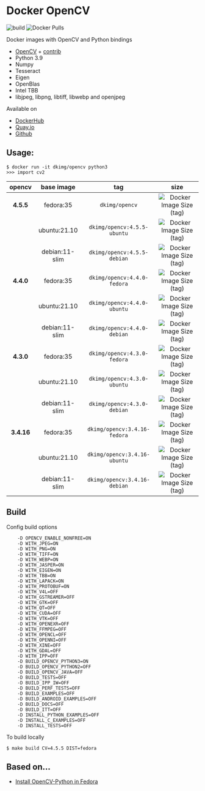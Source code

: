# Docker OpenCV

![build](https://github.com/dkimg/opencv/actions/workflows/build.yml/badge.svg)
![Docker Pulls](https://img.shields.io/docker/pulls/dkimg/opencv?style=flat-square)

Docker images with OpenCV and Python bindings

- [OpenCV](https://github.com/opencv/opencv) + [contrib](https://github.com/opencv/opencv_contrib)
- Python 3.9
- Numpy
- Tesseract
- Eigen
- OpenBlas
- Intel TBB
- libjpeg, libpng, libtiff, libwebp and openjpeg

Available on

- [DockerHub](https://hub.docker.com/r/dkimg/opencv)
- [Quay.io](https://quay.io/dkimg/opencv)
- [Github](https://github.com/dkimg/opencv/pkgs/container/opencv)

## Usage:

```
$ docker run -it dkimg/opencv python3
>>> import cv2
```

| opencv | base image | tag | size |
|:---------:|:------:|:-----:|:-----:|
| **4.5.5** | fedora:35 | `dkimg/opencv` | ![Docker Image Size (tag)](https://img.shields.io/docker/image-size/dkimg/opencv/4.5.5-fedora?label=%20&logo=docker&logoColor=white&style=flat-square) |
| | ubuntu:21.10 | `dkimg/opencv:4.5.5-ubuntu` | ![Docker Image Size (tag)](https://img.shields.io/docker/image-size/dkimg/opencv/4.5.5-ubuntu?label=%20&logo=docker&logoColor=white&style=flat-square) |
| | debian:11-slim | `dkimg/opencv:4.5.5-debian` | ![Docker Image Size (tag)](https://img.shields.io/docker/image-size/dkimg/opencv/4.5.5-debian?label=%20&logo=docker&logoColor=white&style=flat-square) |
| **4.4.0** | fedora:35 | `dkimg/opencv:4.4.0-fedora` | ![Docker Image Size (tag)](https://img.shields.io/docker/image-size/dkimg/opencv/4.4.0-fedora?label=%20&logo=docker&logoColor=white&style=flat-square) |
| | ubuntu:21.10 | `dkimg/opencv:4.4.0-ubuntu` | ![Docker Image Size (tag)](https://img.shields.io/docker/image-size/dkimg/opencv/4.4.0-ubuntu?label=%20&logo=docker&logoColor=white&style=flat-square) |
| | debian:11-slim | `dkimg/opencv:4.4.0-debian` | ![Docker Image Size (tag)](https://img.shields.io/docker/image-size/dkimg/opencv/4.4.0-debian?label=%20&logo=docker&logoColor=white&style=flat-square) |
| **4.3.0** | fedora:35 | `dkimg/opencv:4.3.0-fedora` | ![Docker Image Size (tag)](https://img.shields.io/docker/image-size/dkimg/opencv/4.3.0-fedora?label=%20&logo=docker&logoColor=white&style=flat-square) |
| | ubuntu:21.10 | `dkimg/opencv:4.3.0-ubuntu` | ![Docker Image Size (tag)](https://img.shields.io/docker/image-size/dkimg/opencv/4.3.0-ubuntu?label=%20&logo=docker&logoColor=white&style=flat-square) |
| | debian:11-slim | `dkimg/opencv:4.3.0-debian` | ![Docker Image Size (tag)](https://img.shields.io/docker/image-size/dkimg/opencv/4.3.0-debian?label=%20&logo=docker&logoColor=white&style=flat-square) |
| **3.4.16** | fedora:35 | `dkimg/opencv:3.4.16-fedora` | ![Docker Image Size (tag)](https://img.shields.io/docker/image-size/dkimg/opencv/3.4.16-fedora?label=%20&logo=docker&logoColor=white&style=flat-square) |
| | ubuntu:21.10 | `dkimg/opencv:3.4.16-ubuntu` | ![Docker Image Size (tag)](https://img.shields.io/docker/image-size/dkimg/opencv/3.4.16-ubuntu?label=%20&logo=docker&logoColor=white&style=flat-square) |
| | debian:11-slim | `dkimg/opencv:3.4.16-debian` | ![Docker Image Size (tag)](https://img.shields.io/docker/image-size/dkimg/opencv/3.4.16-debian?label=%20&logo=docker&logoColor=white&style=flat-square) |

## Build

Config build options

```
    -D OPENCV_ENABLE_NONFREE=ON
    -D WITH_JPEG=ON
    -D WITH_PNG=ON
    -D WITH_TIFF=ON
    -D WITH_WEBP=ON
    -D WITH_JASPER=ON
    -D WITH_EIGEN=ON
    -D WITH_TBB=ON
    -D WITH_LAPACK=ON
    -D WITH_PROTOBUF=ON
    -D WITH_V4L=OFF
    -D WITH_GSTREAMER=OFF
    -D WITH_GTK=OFF
    -D WITH_QT=OFF
    -D WITH_CUDA=OFF
    -D WITH_VTK=OFF
    -D WITH_OPENEXR=OFF
    -D WITH_FFMPEG=OFF
    -D WITH_OPENCL=OFF
    -D WITH_OPENNI=OFF
    -D WITH_XINE=OFF
    -D WITH_GDAL=OFF
    -D WITH_IPP=OFF
    -D BUILD_OPENCV_PYTHON3=ON
    -D BUILD_OPENCV_PYTHON2=OFF
    -D BUILD_OPENCV_JAVA=OFF
    -D BUILD_TESTS=OFF
    -D BUILD_IPP_IW=OFF
    -D BUILD_PERF_TESTS=OFF
    -D BUILD_EXAMPLES=OFF
    -D BUILD_ANDROID_EXAMPLES=OFF
    -D BUILD_DOCS=OFF
    -D BUILD_ITT=OFF
    -D INSTALL_PYTHON_EXAMPLES=OFF
    -D INSTALL_C_EXAMPLES=OFF
    -D INSTALL_TESTS=OFF
```

To build locally

```
$ make build CV=4.5.5 DIST=fedora
```

## Based on...

- [Install OpenCV-Python in Fedora](https://docs.opencv.org/trunk/dd/dd5/tutorial_py_setup_in_fedora.html)
